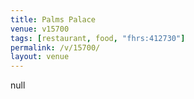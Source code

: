 ```yaml
---
title: Palms Palace
venue: v15700
tags: [restaurant, food, "fhrs:412730"]
permalink: /v/15700/
layout: venue
---
```

null